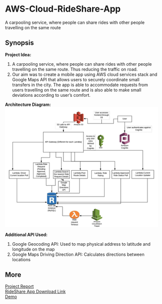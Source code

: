 # AWS-Cloud-RideShare-App
A carpooling service, where people can share rides with other people travelling on the same route
## Synopsis
**Project Idea:**<br>
1. A carpooling service, where people can share rides with other people travelling on the same route. Thus reducing the traffic on road.<br>
2. Our aim was to create a mobile app using AWS cloud services stack and Google Maps API that allows users to securely coordinate small transfers in the city. The app is able to accommodate requests from users travelling on the same route and is also able to make small deviations according to user’s comfort.

**Architecture Diagram:**<br>
![Architecture Diagram](RideShare_Architecture_Diagram.png)

**Additional API Used:**<br>
1. Google Geocoding API: Used to map physical address to latitude and longitude on the map
2. Google Maps Driving Direction API: Calculates directions between locations

## More
[Project Report](RideShare_App_Report.pdf)<br>
[RideShare App Download Link](https://s3.amazonaws.com/gonativeio/static/5c1a2c266825df7936220f1f/app-release.apk)<br>
[Demo](https://youtu.be/NN6HuxzuozU)<br>
